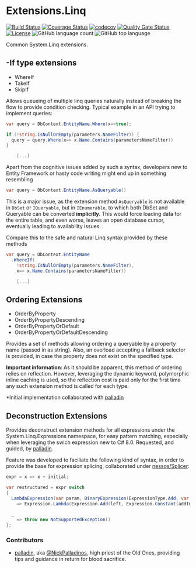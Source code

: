 # Extensions.Linq

[![Build Status](https://dev.azure.com/kritikos/DotNet%20Libaries/_apis/build/status/Extensions.Linq?branchName=master)](https://dev.azure.com/kritikos/DotNet%20Libaries/_build/latest?definitionId=12&branchName=master)
[![Coverage Status](https://coveralls.io/repos/github/kritikos-io/Extensions.Linq/badge.svg?branch=master)](https://coveralls.io/github/kritikos-io/Extensions.Linq?branch=master)
[![codecov](https://codecov.io/gh/kritikos-io/Extensions.Linq/branch/master/graph/badge.svg)](https://codecov.io/gh/kritikos-io/Extensions.Linq)
[![Quality Gate Status](https://sonarcloud.io/api/project_badges/measure?project=kritikos-io_Extensions.Linq&metric=alert_status)](https://sonarcloud.io/dashboard?id=kritikos-io_Extensions.Linq)
[![License](https://img.shields.io/badge/License-Apache%202.0-blue.svg)](https://opensource.org/licenses/Apache-2.0)
![GitHub language count](https://img.shields.io/github/languages/count/kritikos-io/Extensions.Linq)
![GitHub top language](https://img.shields.io/github/languages/top/kritikos-io/Extensions.Linq)

Common System.Linq extensions.

## -If type extensions

* WhereIf
* TakeIf
* SkipIf

Allows queueing of multiple linq queries naturally instead of breaking the flow to provide condition checking.
Typical example in an API trying to implement queries:

```csharp
var query = DbContext.EntityName.Where(x=>true);

if (!string.IsNullOrEmpty(parameters.NameFilter)) {
  query = query.Where(x=> x.Name.Contains(parametersNameFilter))
}

    [...]
```

Apart from the cognitive issues added by such a syntax, developers new to Entity Framework or hasty code writing might end up in something resembling

```csharp
var query = DbContext.EntityName.AsQueryable()
```

This is a major issue, as the extension method ```AsQueryable``` is not available in ```DbSet``` or ```IQueryable```, but in ```IEnumerable```, to which both DbSet and Queryable can be converted **implicitly**. This would force loading data for the entire table, and even worse, leaves an open database cursor, eventually leading to availability issues.

Compare this to the safe and natural Linq syntax provided by these methods

```csharp
var query = DbContext.EntityName
  .WhereIf(
    !string.IsNullOrEmpty(parameters.NameFilter),
    x=> x.Name.Contains(parametersNameFilter))

    [...]
```

## Ordering Extensions

* OrderByProperty
* OrderByPropertyDescending
* OrderByPropertyOrDefault
* OrderByPropertyOrDefaultDescending

Provides a set of methods allowing ordering a queryable by a property name (passed in as string). Also, an overload accepting a fallback selector is provided, in case the property does not exist on the specified type.

**Important information**: As it should be apparent, this method of ordering relies on reflection. However, leveraging the dynamic keyword, polymorphic inline caching is used, so the reflection cost is paid only for the first time any such extension method is called for each type.

*Initial implementation collaborated with [palladin](#contributors)

## Deconstruction Extensions

Provides deconstruct extension methods for all expressions under the System.Linq.Expressions namespace, for easy pattern matching, especially when leveraging the swich expression new to C# 8.0. Requested, and guided, by [palladin](#contributors).

Feature was developed to faciliate the following kind of syntax, in order to provide the base for expression splicing, collaborated under [nessos/Splicer](splicer):

```csharp
expr = x => x + initial;

var restructured = expr switch
{
  LambdaExpression(var param, BinaryExpression(ExpressionType.Add, var left, ConstantExpression(ExpressionType.Constant, _, initial)))
    => Expression.Lambda(Expression.Add(left, Expression.Constant(addInstead)), param.ToArray()),

  _
    => throw new NotSupportedException()
};
```

### Contributors

* [palladin](https://github.com/palladin), aka [@NickPalladinos](https://twitter.com/NickPalladinos), high priest of the Old Ones, providing tips and guidance in return for blood sacrifice.

[splicer]: https://github.com/nessos/Splicer
